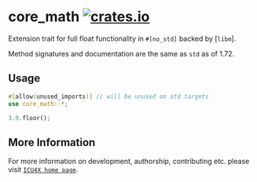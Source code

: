 # core_math [![crates.io](https://img.shields.io/crates/v/core_math)](https://crates.io/crates/core_math)

<!-- cargo-rdme start -->

Extension trait for full float functionality in `#[no_std]` backed by [`libm`].

Method signatures and documentation are the same as `std` as of 1.72.

## Usage
```rust
#[allow(unused_imports)] // will be unused on std targets
use core_math::*;

3.9.floor();
```

<!-- cargo-rdme end -->

## More Information

For more information on development, authorship, contributing etc. please visit [`ICU4X home page`](https://github.com/unicode-org/icu4x).
